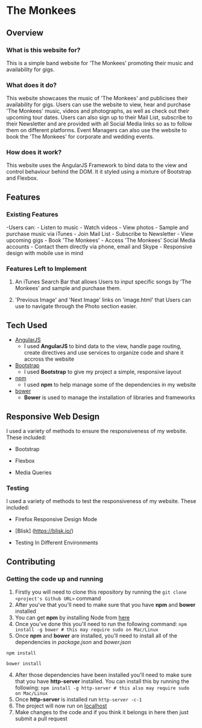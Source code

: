 # The Monkees

## Overview

### What is this website for?

This is a simple band website for 'The Monkees' promoting their music and availability for gigs.

### What does it do?

This website showcases the music of 'The Monkees' and publicises their availability for gigs. Users can use the website
to view, hear and purchase 'The Monkees' music, videos and photographs, as well as check out their upcoming tour dates. Users can
also sign up to their Mail List, subscribe to their Newsletter and are provided with all Social Media links so as to follow
them on different platforms. Event Managers can also use the website to book the 'The Monkees' for corporate and wedding events.

### How does it work?

This website uses the AngularJS Framework to bind data to the view and control behaviour behind the DOM.
It it styled using a mixture of Bootstrap and Flexbox.

## Features

### Existing Features

-Users can:
    - Listen to music
    - Watch videos
    - View photos
    - Sample and purchase music via iTunes
    - Join Mail List
    - Subscribe to Newsletter
    - View upcoming gigs
    - Book 'The Monkees'
    - Access 'The Monkees' Social Media accounts
    - Contact them directly via phone, email and Skype
    - Responsive design with mobile use in mind

### Features Left to Implement

1. An iTunes Search Bar that allows Users to input specific songs by 'The Monkees' and sample and purchase them.

2. 'Previous Image' and 'Next Image' links on 'image.html' that Users can use to navigate through the Photo section easier.


## Tech Used

- [AngularJS](https://angularjs.org/)
    - I used **AngularJS** to bind data to the view, handle page routing, create directives and use services to organize code and share it accross the website
- [Bootstrap](http://getbootstrap.com/)
    - I used **Bootstrap** to give my project a simple, responsive layout
- [npm](https://www.npmjs.com/)
    - I used **npm** to help manage some of the dependencies in my website
- [bower](https://bower.io/)
    - **Bower** is used to manage the installation of libraries and frameworks

## Responsive Web Design

I used a variety of methods to ensure the responsiveness of my website. These included:

- Bootstrap

- Flexbox

- Media Queries

### Testing

I used a variety of methods to test the responsiveness of my website. These included:

- Firefox Responsive Design Mode

- [Blisk] (https://blisk.io/)

- Testing In Different Environments

## Contributing

### Getting the code up and running
1. Firstly you will need to clone this repository by running the ```git clone <project's Github URL>``` command
2. After you've that you'll need to make sure that you have **npm** and **bower** installed
  1. You can get **npm** by installing Node from [here](https://nodejs.org/en/)
  2. Once you've done this you'll need to run the following command:
     `npm install -g bower # this may require sudo on Mac/Linux`
3. Once **npm** and **bower** are installed, you'll need to install all of the dependencies in *package.json* and *bower.json*
  ```
  npm install

  bower install
  ```
4. After those dependencies have been installed you'll need to make sure that you have **http-server** installed. You can install this by running the following: ```npm install -g http-server # this also may require sudo on Mac/Linux```
5. Once **http-server** is installed run ```http-server -c-1```
6. The project will now run on [localhost](http://127.0.0.1:8080)
7. Make changes to the code and if you think it belongs in here then just submit a pull request
